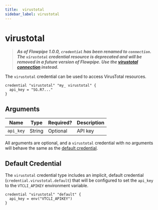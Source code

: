 ```yaml
---
title:  virustotal
sidebar_label: virustotal
---
```


# virustotal


> ***As of Flowpipe 1.0.0, `credential` has been renamed to `connection`.  The `virustotal` credential resource is deprecated and will be removed in a future version of Flowpipe. Use the [virustotal connection](/docs/reference/config-files/connection/virustotal) instead.***

The `virustotal` credential can be used to access VirusTotal resources.

```hcl
credential "virustotal" "my_ virustotal" {
  api_key = "SG.R7..."
}
```

## Arguments

| Name            | Type    | Required?| Description
|-----------------|---------|----------|-------------------
| `api_key`         |  String | Optional | API key

All arguments are optional, and a `virustotal` credential with no arguments will behave the same as the [default credential](#default-credential).

## Default Credential

The `virustotal` credential type includes an implicit, default credential (`credential.virustotal.default`) that will be configured to set the `api_key` to the `VTCLI_APIKEY` environment variable.

```hcl
credential "virustotal" "default" {
  api_key = env("VTCLI_APIKEY")
}
```
